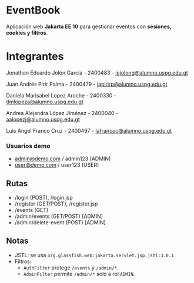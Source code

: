 # EventBook 

Aplicación web **Jakarta EE 10** para gestionar eventos con **sesiones, cookies y filtros**.

# Integrantes

Jonathan Eduardo Jolón García - 2400483 - jejolong@alumno.uspg.edu.gt

Juan Andrés Pirir Palma - 2400479 - japirirp@alumno.uspg.edu.gt

Daniela Marisabel Lopez Aroche - 2400330 - dmlopeza@alumno.uspg.edu.gt

Andrea Alejandra López Jiménez - 2400040 - aalopezj@alumno.uspg.edu.gt

Luis Angel Franco Cruz - 2400497 - lafrancoc@alumno.uspg.edu.gt






### Usuarios demo
- admin@demo.com / admin123  (ADMIN)
- user@demo.com  / user123   (USER)

## Rutas
- /login (POST), /login.jsp
- /register (GET/POST), /register.jsp
- /events (GET)
- /admin/events (GET/POST)  [ADMIN]
- /admin/delete-event (POST) [ADMIN]

## Notas
- JSTL: se usa `org.glassfish.web:jakarta.servlet.jsp.jstl:3.0.1`
- Filtros:
  - `AuthFilter` protege `/events` y `/admin/*`.
  - `AdminFilter` permite `/admin/*` solo a rol `ADMIN`.
